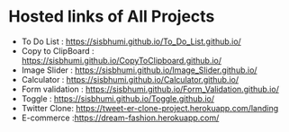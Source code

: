 # Hosted links of All Projects
* To Do List : https://sisbhumi.github.io/To_Do_List.github.io/
* Copy to ClipBoard : https://sisbhumi.github.io/CopyToClipboard.github.io/
* Image Slider : https://sisbhumi.github.io/Image_Slider.github.io/
* Calculator : https://sisbhumi.github.io/Calculator.github.io/
* Form validation : https://sisbhumi.github.io/Form_Validation.github.io/
* Toggle : https://sisbhumi.github.io/Toggle.github.io/
* Twitter Clone: https://tweet-er-clone-project.herokuapp.com/landing
* E-commerce :https://dream-fashion.herokuapp.com/
